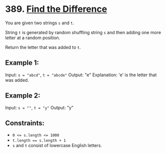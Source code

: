 # 389. [Find the Difference](https://leetcode.com/problems/find-the-difference/description/)

You are given two strings `s` and `t`.
 
String `t` is generated by random shuffling string `s` and then adding one more letter at a random position.

Return the letter that was added to `t`.

## Example 1:

Input: `s = "abcd"`, `t = "abcde"`
Output: "e"
Explanation: 'e' is the letter that was added.

## Example 2:

Input: `s = ""`, `t = "y"`
Output: "y"

## Constraints:

- `0 <= s.length <= 1000`
- `t.length == s.length + 1`
- `s` and `t` consist of lowercase English letters.
